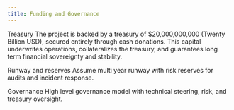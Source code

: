 ```yaml
---
title: Funding and Governance
---
```


Treasury
The project is backed by a treasury of $20,000,000,000 (Twenty Billion USD), secured entirely through cash donations. This capital underwrites operations, collateralizes the treasury, and guarantees long term financial sovereignty and stability.

Runway and reserves
Assume multi year runway with risk reserves for audits and incident response.

Governance
High level governance model with technical steering, risk, and treasury oversight.

